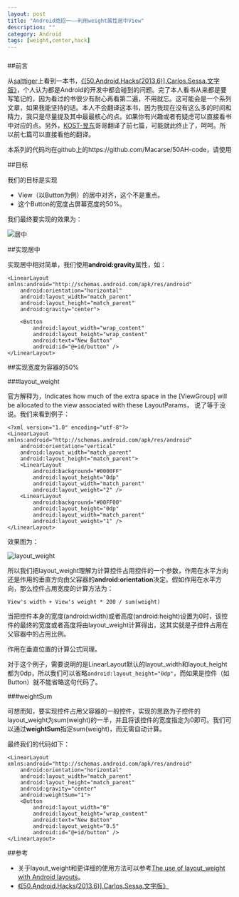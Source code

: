 ```yaml
---
layout: post
title: "Android绝招一——利用weight属性居中View"
description: ""
category: Android
tags: [weight,center,hack]
---
```

### 
##前言

从[salttiger](http://www.salttiger.com/)上看到一本书，[《[50.Android.Hacks(2013.6)].Carlos.Sessa.文字版》](http://www.salttiger.com/50-android-hacks/)，个人认为都是Android的开发中都会碰到的问题。完了本人看书从来都是要写笔记的，因为看过的书很少有耐心再看第二遍，不用就忘。这可能会是一个系列文章，如果我能坚持的话。本人不会翻译这本书，因为我现在没有这么多的时间和精力，我只是尽量提及其中最最核心的点。如果你有兴趣或者有疑虑可以直接看书中对应的点。另外，[KOST-昱东](http://blog.csdn.net/u011418185/article/category/1706265)哥哥翻译了前七篇，可能就此终止了，呵呵。所以前七篇可以直接看他的翻译。

<!--more-->

本系列的代码均在github上的https://github.com/Macarse/50AH-code，请使用

##目标

我们的目标是实现

- View（以Button为例）的居中对齐，这个不是重点。
- 这个Button的宽度占屏幕宽度的50%。

我们最终要实现的效果为：

![居中](http://johnnyimages.qiniudn.com/hack1-center.png)

##实现居中

实现居中相对简单，我们使用**android:gravity**属性，如：

	<LinearLayout xmlns:android="http://schemas.android.com/apk/res/android"
	    android:orientation="horizontal"
	    android:layout_width="match_parent"
	    android:layout_height="match_parent"
	    android:gravity="center">

	    <Button
	        android:layout_width="wrap_content"
	        android:layout_height="wrap_content"
	        android:text="New Button"
	        android:id="@+id/button" />
	</LinearLayout>

##实现宽度为容器的50%

###layout_weight

官方解释为，Indicates how much of the extra space in the [ViewGroup] will be allocated to the view associated with these LayoutParams， 说了等于没说。我们来看到例子：

	<?xml version="1.0" encoding="utf-8"?>
	<LinearLayout xmlns:android="http://schemas.android.com/apk/res/android"
	    android:orientation="vertical"
	    android:layout_width="match_parent"
	    android:layout_height="match_parent">
	    <LinearLayout
	        android:background="#0000FF"
	        android:layout_height="0dp"
	        android:layout_width="match_parent"
	        android:layout_weight="2" />
	    <LinearLayout
	        android:background="#00FF00"
	        android:layout_height="0dp"
	        android:layout_width="match_parent"
	        android:layout_weight="1" />
	</LinearLayout>

效果图为：

![layout_weight](http://www.chess-ix.com/ChessContent/uploads/2012/01/layout4-180x300.png)

所以我们把layout_weight理解为计算控件占用控件的一个参数，作用在水平方向还是作用的垂直方向由父容器的**android:orientation**决定。假如作用在水平方向，那么控件占用宽度的计算方法为：

	View's width + View's weight * 200 / sum(weight)

当把控件本身的宽度(android:width)或者高度(android:height)设置为0时，该控件的最终的宽度或者高度将由layout_weight计算得出，这其实就是子控件占用在父容器中的占用比例。

作用在垂直位置的计算公式同理。

对于这个例子，需要说明的是LinearLayout默认的layout_width和layout_height都为0dp，所以我们可以省略`android:layout_height="0dp"`，而如果是控件（如Button）就不能省略这句代码了。


###weightSum

可想而知，要实现控件占用父容器的一般控件，实现的思路为子控件的layout_weight为sum(weight)的一半，并且将该控件的宽度指定为0即可。我们可以通过**weightSum**指定sum(weight)，而无需自动计算。

最终我们的代码如下：

	<LinearLayout xmlns:android="http://schemas.android.com/apk/res/android"
	    android:orientation="horizontal"
	    android:layout_width="match_parent"
	    android:layout_height="match_parent"
	    android:gravity="center"
	    android:weightSum="1">
	    <Button
	        android:layout_width="0"
	        android:layout_height="wrap_content"
	        android:text="New Button"
	        android:layout_weight="0.5"
	        android:id="@+id/button" />
	</LinearLayout>

##参考

- 关于layout_weight和更详细的使用方法可以参考[The use of layout_weight with Android layouts](http://www.chess-ix.com/blog/the-use-of-layout_weight-with-android-layouts/)。	
- [《[50.Android.Hacks(2013.6)].Carlos.Sessa.文字版》](http://www.salttiger.com/50-android-hacks/)